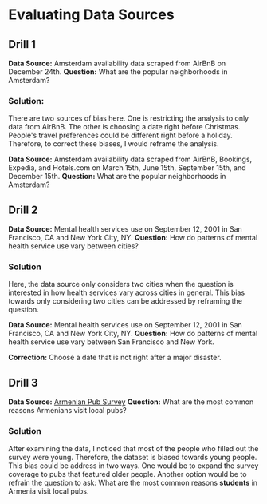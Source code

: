 # Evaluating Data Sources

## Drill 1

**Data Source:** Amsterdam availability data scraped from AirBnB on December
24th. **Question:** What are the popular neighborhoods in Amsterdam?

### Solution:
There are two sources of bias here. One is restricting the analysis to only data
from AirBnB. The other is choosing a date right before Christmas. People's
travel preferences could be different right before a holiday.  Therefore, to
correct these biases, I would reframe the analysis.

**Data Source:** Amsterdam availability data scraped from AirBnB, Bookings,
Expedia, and Hotels.com on March 15th, June 15th, September 15th, and December
15th. **Question:** What are the popular neighborhoods in Amsterdam?

## Drill 2

**Data Source:** Mental health services use on September 12, 2001 in San
Francisco, CA and New York City, NY. **Question:** How do patterns of mental
health service use vary between cities?

### Solution

Here, the data source only considers two cities when the question is interested
in how health services vary across cities in general. This bias towards only
considering two cities can be addressed by reframing the question.

**Data Source:** Mental health services use on September 12, 2001 in San
Francisco, CA and New York City, NY. **Question:** How do patterns of mental
health service use vary between San Francisco and New York.

**Correction:** Choose a date that is not right after a major disaster.

## Drill 3

**Data Source:** [Armenian Pub Survey](https://www.kaggle.com/erikhambardzumyan/pubs)
**Question:** What are the most common reasons Armenians visit local pubs?

### Solution

After examining the data, I noticed that most of the people who filled out the
survey were young. Therefore, the dataset is biased towards young people. This
bias could be address in two ways. One would be to expand the survey coverage to
pubs that featured older people. Another option would be to refrain the question
to ask: What are the most common reasons **students** in Armenia visit local
pubs.
